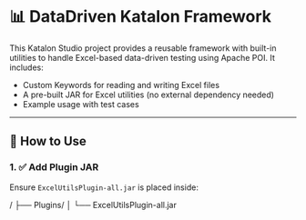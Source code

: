 # 📊 DataDriven Katalon Framework

This Katalon Studio project provides a reusable framework with built-in utilities to handle Excel-based data-driven testing using Apache POI. It includes:

- Custom Keywords for reading and writing Excel files
- A pre-built JAR for Excel utilities (no external dependency needed)
- Example usage with test cases

---

## 🔧 How to Use

### 1. ✅ Add Plugin JAR

Ensure `ExcelUtilsPlugin-all.jar` is placed inside:

<ProjectRoot>/
├── Plugins/
│   └── ExcelUtilsPlugin-all.jar

